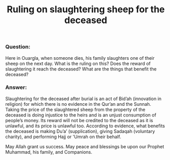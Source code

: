 ﻿---
layout: post
title: "Ruling on slaughtering sheep for the deceased"
publisher: "alsalafiyyah@icloud.com"
source: "Fatwas of the Permanent Committee of KSA no.16343 question 1"
category: [bidah, funerals, fatwas]
hijri: Dhul-Qa'dah 23, 1441
excerpt: Slaughtering for the deceased after burial is an act of Bid’ah for which there is no evidence in the Qur’an and the Sunnah.
shaykhs: 
 - Shaykh Ibn Baz
 - Shaykh Abdul-Razzaq al-Afify
 - Shaykh Abdul-Aziz Aal ash-Shaykh
 - Shaykh Abdullah ibn Ghudayyan
 - Shaykh Salih Fawzan
 - Shaykh Bakr Abu Zayd 
---

### Question: 
Here in Ouargla, when someone dies, his family slaughters one of their sheep on the next day. What is the ruling on this? Does the reward of slaughtering it reach the deceased? What are the things that benefit the deceased?

### Answer: 
Slaughtering for the deceased after burial is an act of Bid’ah (innovation in religion) for which there is no evidence in the Qur’an and the Sunnah. Taking the price of the slaughtered sheep from the property of the deceased is doing injustice to the heirs and is an unjust consumption of people’s money. Its reward will not be credited to the deceased as it is unlawful, and its price is unlawful too. According to evidence, what benefits the deceased is making Du’a’ (supplication), giving Sadaqah (voluntary charity), and performing Hajj or 'Umrah on their behalf.

May Allah grant us success. May peace and blessings be upon our Prophet Muhammad, his family, and Companions. 
